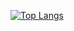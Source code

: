 [![Top Langs](https://github-readme-stats.vercel.app/api/top-langs/?username=DominicLau0&hide=html&layout=compact)](https://github.com/DominicLau0)
